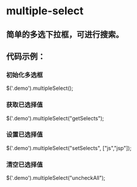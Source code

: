 
# multiple-select
## 简单的多选下拉框，可进行搜索。
## 代码示例：
 ### 初始化多选框
  $('.demo').multipleSelect();
 ### 获取已选择值
  $('.demo').multipleSelect("getSelects");
 ### 设置已选择值
  $('.demo').multipleSelect("setSelects", ["js","jsp"]);
 ### 清空已选择值
  $('.demo').multipleSelect("uncheckAll");

